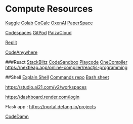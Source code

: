 # Compute Resources

[Kaggle](https://www.kaggle.com/code)
[Colab](https://colab.research.google.com/)
[CoCalc](https://cocalc.com/)
[OxenAI](https://www.oxen.ai/)
[PaperSpace](https://console.paperspace.com/)


[Codespaces](https://github.com/codespaces)
[GitPod](https://gitpod.io/)
[PaizaCloud](https://paiza.cloud/containers)


[Replit](https://replit.com/templates/ai)


[CodeAnywhere](https://app.codeanywhere.com/)


###React
[StackBlitz](https://stackblitz.com/)
[CodeSandbox](https://codesandbox.io/)
[Playcode](https://playcode.io/react)
[OneCompiler](https://onecompiler.com/react)
https://nextleap.app/online-compiler/reactjs-programming


##Shell
[Explain Shell](https://explainshell.com/)
[Commands repo](https://www.commands.dev/)
[Bash sheet](https://devhints.io/bash)

https://studio.ai21.com/v2/workspaces

https://dashboard.render.com/login


Flask app : https://portal.defang.io/projects



[CodeDamn](https://codedamn.com/dashboard)
